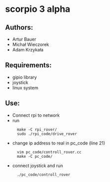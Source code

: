 # scorpio 3 alpha

## Authors:
* Artur Bauer
* Michał Wieczorek
* Adam Krzykała

## Requirements:
* gipio library
* joystick
* linux system

## Use:
* Connect rpi to network
* run 
  ```
    make -C rpi_rover/
    sudo ./rpi_code/drive_rover
  ```
* change ip address to real in pc_code (line 21)
  ```
    vim pc_code/controll_rover.cc
    make -C pc_code/
  ```
* connect joystick and run
  ```
    ./pc_code/controll_rover
  ```
